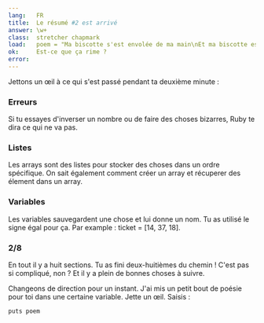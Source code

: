 ```yaml
---
lang:   FR
title:  Le résumé #2 est arrivé
answer: \w+
class:  stretcher chapmark
load:   poem = "Ma biscotte s'est envolée de ma main\nEt ma biscotte est allée sur la lune.\nMais quand je l'ai vue à la télé,\nPlanter son drapeau sur une comète,\nJ'avais encore plus envie de la manger.\n"
ok:     Est-ce que ça rime ?
error:
---
```


Jettons un œil à ce qui s'est passé pendant ta deuxième minute :

### Erreurs
Si tu essayes d'inverser un nombre ou de faire des choses bizarres, Ruby
te dira ce qui ne va pas.

### Listes
Les arrays sont des listes pour stocker des choses dans un ordre
spécifique. On sait également comment créer un array et récuperer des
élement dans un array.

### Variables
Les variables sauvegardent une chose et lui donne un nom. Tu as utilisé
le signe égal pour ça. Par example : ticket = [14, 37, 18].

### 2/8
En tout il y a huit sections. Tu as fini deux-huitièmes du chemin ! C'est
pas si compliqué, non ? Et il y a plein de bonnes choses à suivre.

Changeons de direction pour un instant. J'ai mis un petit bout de poésie
pour toi dans une certaine variable.
Jette un œil. Saisis :

    puts poem
